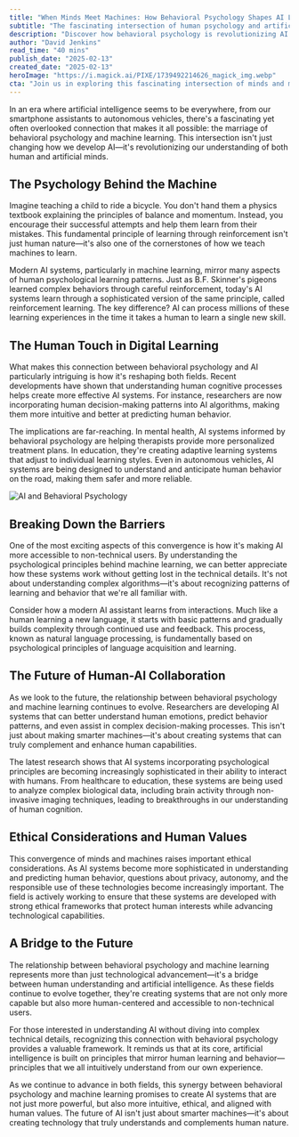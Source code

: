 ```yaml
---
title: "When Minds Meet Machines: How Behavioral Psychology Shapes AI Learning"
subtitle: "The fascinating intersection of human psychology and artificial intelligence"
description: "Discover how behavioral psychology is revolutionizing AI development, making artificial intelligence more intuitive and human-centered. From reinforcement learning to ethical considerations, explore the fascinating intersection where human understanding meets machine learning."
author: "David Jenkins"
read_time: "40 mins"
publish_date: "2025-02-13"
created_date: "2025-02-13"
heroImage: "https://i.magick.ai/PIXE/1739492214626_magick_img.webp"
cta: "Join us in exploring this fascinating intersection of minds and machines. Follow MagickAI on LinkedIn for more insights into the human side of artificial intelligence, where we regularly share updates on these exciting developments and their implications for our future."
---
```


In an era where artificial intelligence seems to be everywhere, from our smartphone assistants to autonomous vehicles, there's a fascinating yet often overlooked connection that makes it all possible: the marriage of behavioral psychology and machine learning. This intersection isn't just changing how we develop AI—it's revolutionizing our understanding of both human and artificial minds.

## The Psychology Behind the Machine

Imagine teaching a child to ride a bicycle. You don't hand them a physics textbook explaining the principles of balance and momentum. Instead, you encourage their successful attempts and help them learn from their mistakes. This fundamental principle of learning through reinforcement isn't just human nature—it's also one of the cornerstones of how we teach machines to learn.

Modern AI systems, particularly in machine learning, mirror many aspects of human psychological learning patterns. Just as B.F. Skinner's pigeons learned complex behaviors through careful reinforcement, today's AI systems learn through a sophisticated version of the same principle, called reinforcement learning. The key difference? AI can process millions of these learning experiences in the time it takes a human to learn a single new skill.

## The Human Touch in Digital Learning

What makes this connection between behavioral psychology and AI particularly intriguing is how it's reshaping both fields. Recent developments have shown that understanding human cognitive processes helps create more effective AI systems. For instance, researchers are now incorporating human decision-making patterns into AI algorithms, making them more intuitive and better at predicting human behavior.

The implications are far-reaching. In mental health, AI systems informed by behavioral psychology are helping therapists provide more personalized treatment plans. In education, they're creating adaptive learning systems that adjust to individual learning styles. Even in autonomous vehicles, AI systems are being designed to understand and anticipate human behavior on the road, making them safer and more reliable.

![AI and Behavioral Psychology](https://i.imgur.com/placeholder_image.jpg)

## Breaking Down the Barriers

One of the most exciting aspects of this convergence is how it's making AI more accessible to non-technical users. By understanding the psychological principles behind machine learning, we can better appreciate how these systems work without getting lost in the technical details. It's not about understanding complex algorithms—it's about recognizing patterns of learning and behavior that we're all familiar with.

Consider how a modern AI assistant learns from interactions. Much like a human learning a new language, it starts with basic patterns and gradually builds complexity through continued use and feedback. This process, known as natural language processing, is fundamentally based on psychological principles of language acquisition and learning.

## The Future of Human-AI Collaboration

As we look to the future, the relationship between behavioral psychology and machine learning continues to evolve. Researchers are developing AI systems that can better understand human emotions, predict behavior patterns, and even assist in complex decision-making processes. This isn't just about making smarter machines—it's about creating systems that can truly complement and enhance human capabilities.

The latest research shows that AI systems incorporating psychological principles are becoming increasingly sophisticated in their ability to interact with humans. From healthcare to education, these systems are being used to analyze complex biological data, including brain activity through non-invasive imaging techniques, leading to breakthroughs in our understanding of human cognition.

## Ethical Considerations and Human Values

This convergence of minds and machines raises important ethical considerations. As AI systems become more sophisticated in understanding and predicting human behavior, questions about privacy, autonomy, and the responsible use of these technologies become increasingly important. The field is actively working to ensure that these systems are developed with strong ethical frameworks that protect human interests while advancing technological capabilities.

## A Bridge to the Future

The relationship between behavioral psychology and machine learning represents more than just technological advancement—it's a bridge between human understanding and artificial intelligence. As these fields continue to evolve together, they're creating systems that are not only more capable but also more human-centered and accessible to non-technical users.

For those interested in understanding AI without diving into complex technical details, recognizing this connection with behavioral psychology provides a valuable framework. It reminds us that at its core, artificial intelligence is built on principles that mirror human learning and behavior—principles that we all intuitively understand from our own experience.

As we continue to advance in both fields, this synergy between behavioral psychology and machine learning promises to create AI systems that are not just more powerful, but also more intuitive, ethical, and aligned with human values. The future of AI isn't just about smarter machines—it's about creating technology that truly understands and complements human nature.